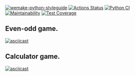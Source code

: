 [![wemake-python-styleguide](https://img.shields.io/badge/style-wemake-000000.svg)](https://github.com/wemake-services/wemake-python-styleguide)
[![Actions Status](https://github.com/RamiGaggi/python-project-lvl1/workflows/hexlet-check/badge.svg)](https://github.com/RamiGaggi/python-project-lvl1/actions)
[![Python CI](https://github.com/RamiGaggi/python-project-lvl1/workflows/game-check/badge.svg)](https://github.com/RamiGaggi/python-project-lvl1/actions/workflows/game-check.yml)
[![Maintainability](https://api.codeclimate.com/v1/badges/a99a88d28ad37a79dbf6/maintainability)](https://codeclimate.com/github/RamiGaggi/python-project-lvl1)
[![Test Coverage](https://api.codeclimate.com/v1/badges/a99a88d28ad37a79dbf6/test_coverage)](https://codeclimate.com/github/RamiGaggi/python-project-lvl1/test_coverage)

## Even-odd game.
[![asciicast](https://asciinema.org/a/bmCmFlHhVXz6k07Wy4lGrKXwl.svg)](https://asciinema.org/a/bmCmFlHhVXz6k07Wy4lGrKXwl)

## Calculator game.
[![asciicast](https://asciinema.org/a/bmCmFlHhVXz6k07Wy4lGrKXwl.svg)](https://asciinema.org/a/bmCmFlHhVXz6k07Wy4lGrKXwl)
